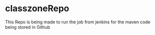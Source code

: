 # classzoneRepo
This Repo is being made to run the job from jenkins for the maven code being stored in Github
